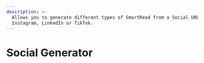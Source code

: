 ```yaml
---
description: >-
  Allows you to generate different types of SmartRead from a Social URL of
  Instagram, LinkedIn or TikTok.
---
```


# Social Generator


